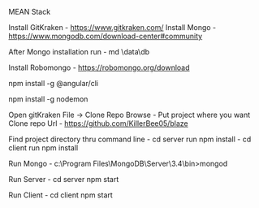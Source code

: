 MEAN Stack


Install GitKraken - https://www.gitkraken.com/
Install Mongo - https://www.mongodb.com/download-center#community

After Mongo installation run - md \data\db

Install Robomongo - https://robomongo.org/download

npm install -g @angular/cli

npm install -g nodemon

Open gitKraken
File -> Clone Repo
Browse - Put project where you want
Clone repo Url - https://github.com/KillerBee05/blaze

Find project directory thru command line
	- cd server run npm install
	- cd client run npm install

Run Mongo - c:\Program Files\MongoDB\Server\3.4\bin>mongod

Run Server - cd server npm start

Run Client - cd client npm start
